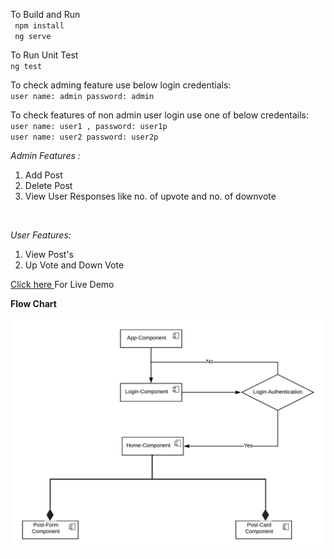 To Build and Run <br>
` npm install` <br>
` ng serve` <br>

To Run Unit Test <br>
`ng test` <br>

To check adming feature use below login credentials: <br>
`user name: admin password: admin` <br>

To check features of non admin user login use one of below credentails: <br>
`user name: user1 , password: user1p` <br>
`user name: user2 password: user2p` <br>

<i>Admin Features :</i> <br>
1. Add Post </br>
2. Delete Post </br>
3. View User Responses like no. of upvote and no. of downvote

<br>

<i>User Features: </i> <br>
1. View Post's <br>
2. Up Vote and Down Vote <br>

<a href="http://onlinevotingsystem.s3-website-us-east-1.amazonaws.com/">Click here </a> For Live Demo<br>

<b>Flow Chart</b> <br>

<img src="https://github.com/chethan1996/Online-Voting-System/blob/master/Online%20Voting%20System.jpeg">
